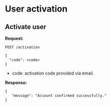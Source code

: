  # User activation

 ## Activate user
 
 **Request:**

 ```
 POST /activation
 
 {
   "code": <code>
 }
 ```

 - code: activation code provided via email.
 
 **Response:**

 ```
 {
	"message": "Account confirmed successfully."
 }
 ``` 